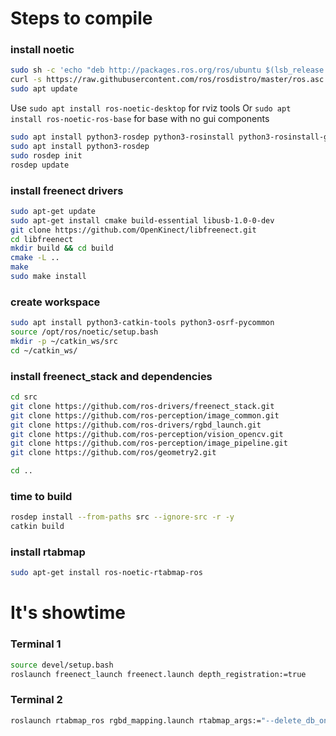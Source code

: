 # Steps to compile

### install noetic
```bash
sudo sh -c 'echo "deb http://packages.ros.org/ros/ubuntu $(lsb_release -sc) main" > /etc/apt/sources.list.d/ros-latest.list'
curl -s https://raw.githubusercontent.com/ros/rosdistro/master/ros.asc | sudo apt-key add -
sudo apt update
```
Use
`sudo apt install ros-noetic-desktop` for rviz tools
Or
`sudo apt install ros-noetic-ros-base` for base with no gui components

```bash
sudo apt install python3-rosdep python3-rosinstall python3-rosinstall-generator python3-wstool build-essential
sudo apt install python3-rosdep
sudo rosdep init
rosdep update
```

### install freenect drivers
```bash
sudo apt-get update
sudo apt-get install cmake build-essential libusb-1.0-0-dev
git clone https://github.com/OpenKinect/libfreenect.git
cd libfreenect
mkdir build && cd build
cmake -L ..
make
sudo make install
```

### create workspace
```bash
sudo apt install python3-catkin-tools python3-osrf-pycommon
source /opt/ros/noetic/setup.bash
mkdir -p ~/catkin_ws/src
cd ~/catkin_ws/
```

### install freenect_stack and dependencies
```bash
cd src
git clone https://github.com/ros-drivers/freenect_stack.git
git clone https://github.com/ros-perception/image_common.git
git clone https://github.com/ros-drivers/rgbd_launch.git
git clone https://github.com/ros-perception/vision_opencv.git
git clone https://github.com/ros-perception/image_pipeline.git
git clone https://github.com/ros/geometry2.git

cd ..
```

### time to build
```bash
rosdep install --from-paths src --ignore-src -r -y
catkin build
```

### install rtabmap
```bash
sudo apt-get install ros-noetic-rtabmap-ros
```

# It's showtime

### Terminal 1
```bash
source devel/setup.bash
roslaunch freenect_launch freenect.launch depth_registration:=true
```

### Terminal 2
```bash
roslaunch rtabmap_ros rgbd_mapping.launch rtabmap_args:="--delete_db_on_start --Vis/MaxFeatures 500 --Mem/ImagePreDecimation 2 --Mem/ImagePostDecimation 2 --Kp/DetectorStrategy 6 --OdomF2M/MaxSize 1000 --Odom/ImageDecimation 2" rtabmapviz:=false
```
